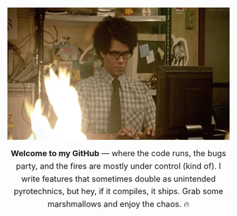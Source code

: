 <br clear="both">

<p align="center">
  <img src="./gif.gif" height="300" />
</p>

<p align="center" style="font-size: 18px; max-width: 600px; margin: 0 auto; line-height: 1.6;">
  <strong>Welcome to my GitHub</strong> — where the code runs, the bugs party, and the fires are mostly under control (kind of).  
  I write features that sometimes double as unintended pyrotechnics, but hey, if it compiles, it ships.  
  Grab some marshmallows and enjoy the chaos. 🔥
</p>

